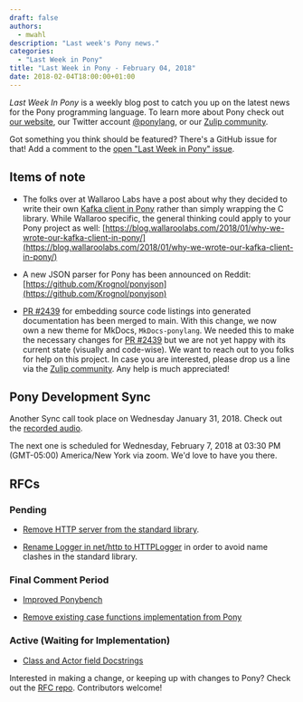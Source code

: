 ```yaml
---
draft: false
authors:
  - mwahl
description: "Last week's Pony news."
categories:
  - "Last Week in Pony"
title: "Last Week in Pony - February 04, 2018"
date: 2018-02-04T18:00:00+01:00
---
```

_Last Week In Pony_ is a weekly blog post to catch you up on the latest news for the Pony programming language. To learn more about Pony check out [our website](https://ponylang.io), our Twitter account [@ponylang](https://twitter.com/ponylang), or our [Zulip community](https://ponylang.zulipchat.com).

Got something you think should be featured? There's a GitHub issue for that! Add a comment to the [open "Last Week in Pony" issue](https://github.com/ponylang/ponylang.github.io/issues?q=is%3Aissue+is%3Aopen+label%3Alast-week-in-pony).

<!-- more -->

## Items of note

- The folks over at Wallaroo Labs have a post about why they decided to write their own [Kafka client in Pony](https://github.com/WallarooLabs/pony-kafka) rather than simply wrapping the C library. While Wallaroo specific, the general thinking could apply to your Pony project as well: [https://blog.wallaroolabs.com/2018/01/why-we-wrote-our-kafka-client-in-pony/](https://blog.wallaroolabs.com/2018/01/why-we-wrote-our-kafka-client-in-pony/)

- A new JSON parser for Pony has been announced on Reddit: [https://github.com/Krognol/ponyjson](https://github.com/Krognol/ponyjson)

- [PR #2439](https://github.com/ponylang/ponyc/pull/2439) for embedding source code listings into generated documentation has been merged to main. With this change, we now own a new theme for MkDocs, `MkDocs-ponylang`. We needed this to make the necessary changes for [PR #2439](https://github.com/ponylang/ponyc/pull/2439) but we are not yet happy with its current state (visually and code-wise). We want to reach out to you folks for help on this project. In case you are interested, please drop us a line via the [Zulip community](https://ponylang.zulipchat.com/#narrow/stream/190361-main.2Eactor). Any help is much appreciated!

## Pony Development Sync

Another Sync call took place on Wednesday January 31, 2018. Check out the [recorded audio](https://sync-recordings.ponylang.io/r/2018_01_31.m4a).

The next one is scheduled for Wednesday, February 7, 2018 at 03:30 PM (GMT-05:00) America/New York via zoom. We'd love to have you there.

## RFCs

### Pending

- [Remove HTTP server from the standard library](https://github.com/ponylang/rfcs/pull/117).

- [Rename Logger in net/http to HTTPLogger](https://github.com/ponylang/rfcs/pull/116) in order to avoid name clashes in the standard library.

### Final Comment Period

- [Improved Ponybench](https://github.com/ponylang/rfcs/pull/119)

- [Remove existing case functions implementation from Pony](https://github.com/ponylang/rfcs/pull/118)

### Active (Waiting for Implementation)

- [Class and Actor field Docstrings](https://github.com/ponylang/rfcs/pull/115)

Interested in making a change, or keeping up with changes to Pony? Check out the [RFC repo](https://github.com/ponylang/rfcs). Contributors welcome!
